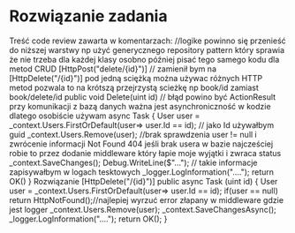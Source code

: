 # Rozwiązanie zadania
Treść code review zawarta w komentarzach:
//logike powinno się przenieść do niższej warstwy np użyć generycznego repository pattern który sprawia że nie trzeba dla każdej klasy osobno później pisać tego samego kodu dla metod CRUD
[HttpPost("delete/{id}")] // zamienił bym na [HttpDelete("/{id}")] pod jedną sciężką można używac różnych HTTP metod pozwala to na krótszą przejrzystą scieżkę np book/id zamiast book/delete/id
public void Delete(uint id) // błąd powino być ActionResult przy komunikacji z bazą danych ważna jest asynchroniczność w kodzie dlatego osobiście używam async Task<ActionResult>
{
  User user = _context.Users.FirstOrDefault(user=> user.Id == id); // jako Id używałbym guid
  _context.Users.Remove(user); //brak sprawdzenia  user != null i zwrócenie informacji Not Found 404 jeśli brak usera w bazie najcześciej robie to przez dodanie middleware który łapie moje wyjątki i zwraca status
  _context.SaveChanges();
  Debug.WriteLine($"..."); // takie informacje zapisywałbym w logach tesktowych   _logger.LogInformation("....");
  return OK()
}
Rozwiązanie 
[HttpDelete("/{id}")]
public async Task<ActionResult> (uint id)
{
  User user = _context.Users.FirstOrDefault(user=> user.Id == id);
  if(user == null)
    return HttpNotFound();//najlepiej wyrzuć error złapany w middleware gdzie jest logger
  _context.Users.Remove(user);
  _context.SaveChangesAsync();
  _logger.LogInformation("....");
  return OK();
}
